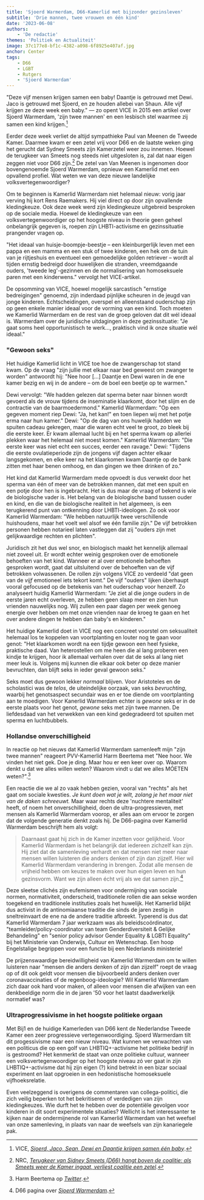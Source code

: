 ```yaml
---
title: 'Sjoerd Warmerdam, D66-Kamerlid met bijzonder gezinsleven'
subtitle: 'Drie mannen, twee vrouwen en één kind'
date: '2023-06-08'
authors:
    - 'De redactie'
themes: 'Politiek en Actualiteit'
image: 37c177e8-bf1c-4382-a098-6f8925e407af.jpg
anchor: Center
tags:
    - D66
    - LGBT
    - Rutgers
    - 'Sjoerd Warmerdam'
---
```


"Deze vijf mensen krijgen samen een baby! Daantje is getrouwd met Dewi. Jaco is getrouwd met Sjoerd, en ze houden allebei van Shaun. Alle vijf krijgen ze deze week een baby." — zo opent VICE in 2015 een artikel over Sjoerd Warmerdam, 'zijn twee mannen' en een lesbisch stel waarmee zij samen een kind krijgen.[^1]

Eerder deze week verliet de altijd sympathieke Paul van Meenen de Tweede Kamer. Daarmee kwam er een zetel vrij voor D66 en de laatste weken ging het gerucht dat Sydney Smeets zijn Kamerzetel weer zou innemen. Hoewel de terugkeer van Smeets nog steeds niet uitgesloten is, zal dat naar eigen zeggen niet voor D66 zijn.[^2] De zetel van Van Meenen is ingenomen door bovengenoemde Sjoerd Warmerdam, opnieuw een Kamerlid met een opvallend profiel. Wat weten we van deze nieuwe landelijke volksvertegenwoordiger?

Om te beginnen is Kamerlid Warmerdam niet helemaal nieuw: vorig jaar verving hij kort Rens Raemakers. Hij viel direct op door zijn opvallende kledingkeuze. Ook deze week werd zijn kledingkeuze uitgebreid besproken op de sociale media. Hoewel de kledingkeuze van een volksvertegenwoordiger op het hoogste niveau in theorie geen geheel onbelangrijk gegeven is, roepen zijn LHBTI-activisme en gezinssituatie prangender vragen op.

"Het ideaal van huisje-boompje-beestje – een kleinburgerlijk leven met een pappa en een mamma en een stuk of twee kinderen, een hek om de tuin van je rijtjeshuis en eventueel een gemoedelijke golden retriever – wordt al tijden ernstig bedreigd door huwelijken die stranden, vreemdgaande ouders, 'tweede leg'-gezinnen en de normalisering van homoseksuele paren met een kinderwens." vervolgt het VICE-artikel.

De opsomming van VICE, hoewel mogelijk sarcastisch "ernstige bedreigingen" genoemd, zijn inderdaad pijnlijke scheuren in de jeugd van jonge kinderen. Echtscheidingen, overspel en alleenstaand ouderschap zijn op geen enkele manier ideaal voor de vorming van een kind. Toch moeten we Kamerlid Warmerdam en de rest van de groep geloven dat dit wél ideaal is. Warmerdam over de juridische uitdagingen in deze gezinssituatie: "Je gaat soms heel opportunistisch te werk..., praktisch vind ik onze situatie wél ideaal."


### "Gewoon seks"

Het huidige Kamerlid licht in VICE toe hoe de zwangerschap tot stand kwam. Op de vraag "zijn jullie met elkaar naar bed geweest om zwanger te worden" antwoordt hij: "Nee hoor [...] Daantje en Dewi waren in de ene kamer bezig en wij in de andere – om de boel een beetje op te warmen." 

Dewi vervolgt: "We hadden gelezen dat sperma beter naar binnen wordt gevoerd als de vrouw tijdens de inseminatie klaarkomt, door het slijm en de contractie van de baarmoedermond." Kamerlid Warmerdam: "Op een gegeven moment riep Dewi: "Ja, het kan!" en toen liepen wij met het potje erma naar hun kamer." Dewi: "Op de dag van ons huwelijk hadden we spuiten cadeau gekregen, maar die waren echt veel te groot, zo bleek bij die eerste keer. Er kwam allemaal lucht bij en het sperma kwam op allerlei plekken waar het helemaal niet moest komen." Kamerlid Warmerdam: "Die eerste keer was niet echt een succes, eerder een ravage." Dewi: "Tijdens die eerste ovulatieperiode zijn de jongens vijf dagen achter elkaar langsgekomen, en elke keer na het klaarkomen kwam Daantje op de bank zitten met haar benen omhoog, en dan gingen we thee drinken of zo."

Het kind dat Kamerlid Warmerdam mede opvoedt is dus verwekt door het sperma van één of meer van de betrokken mannen, dat met een spuit en een potje door hen is ingebracht. Het is dus maar de vraag of bekend is wie de biologische vader is. Het belang van de biologische band tussen ouder en kind, en die van de biologische realiteit in het algemeen, is een terugkerend punt van ontkenning door LHBTI-ideologen. Zo ook voor Kamerlid Warmerdam: "We hebben natuurlijk twee verschillende huishoudens, maar het voelt wel alsof we één familie zijn." De vijf betrokken personen hebben notarieel laten vastleggen dat zij "ouders zijn met gelijkwaardige rechten en plichten". 

Juridisch zit het dus wel snor, en biologisch maakt het kennelijk allemaal niet zoveel uit. Er wordt echter weinig gesproken over de emotionele behoeften van het kind. Wanneer er al over emotionele behoeften gesproken wordt, gaat dat uitsluitend over de behoeften van de vijf betrokken volwassenen. De rollen zijn volgens VICE zo verdeeld "dat geen van de _vijf_ emotioneel iets tekort komt." De vijf "ouders" lijken überhaupt vooral gefocused op de betekenis van het ouderschap voor henzelf. Zo analyseert huidig Kamerlid Warmerdam: "Je ziet al die jonge ouders in de eerste jaren echt overleven, ze hebben geen slaap meer en zien hun vrienden nauwelijks nog. Wij zullen een paar dagen per week genoeg energie over hebben om met onze vrienden naar de kroeg te gaan en het over andere dingen te hebben dan baby's en kinderen." 

Het huidige Kamerlid doet in VICE nog een concreet voorstel om seksualiteit helemaal los te koppelen van voortplanting en louter nog te gaan voor genot: "Het klaarkomen wordt na een tijdje gewoon een heel fysieke, praktische daad. Van heterostellen om me heen die al lang proberen een kindje te krijgen, hoor ik allemaal verhalen over dat de seks al lang niet meer leuk is. Volgens mij kunnen die elkaar ook beter op deze manier bevruchten, dan blijft seks in ieder geval gewoon seks."

Seks moet dus gewoon lekker *normaal* blijven. Voor Aristoteles en de scholastici was de *telos*, de uiteindelijke oorzaak, van seks _bevruchting_, waarbij het genotsaspect secundair was en er toe diende om voortplanting aan te moedigen. Voor Kanerlid Warmerdam echter is *gewone* seks er in de eerste plaats voor het genot, *gewone* seks met zijn twee mannen. De liefdesdaad van het verwekken van een kind gedegradeerd tot spuiten met sperma en luchtbubbels. 


### Hollandse onverschilligheid

In reactie op het nieuws dat Kamerlid Warmerdam samenleeft mijn "zijn twee mannen" reageert PVV-Kamerlid Harm Beertema met "Nee hoor. We vinden het niet gek. Doe je ding. Maar hou er een keer over op. Waarom denkt u dat we alles willen weten? Waarom vindt u dat we alles MÓETEN weten?".[^3]

Een reactie die we al zo vaak hebben gezien, vooral van "rechts" als het gaat om sociale kwesties. *Je kunt doen wat je wilt, zolang je het maar niet van de daken schreeuwt.* Maar waar rechts deze 'nuchtere mentaliteit' heeft, of noem het onverschilligheid, doen de ultra-progressieven, met mensen als Kamerlid Warmerdam voorop, er alles aan om ervoor te zorgen dat de volgende generatie denkt zoals hij. De D66-pagina over Kamerlid Warmerdam beschrijft hem als volgt:

>Daarnaast gaat hij zich in de Kamer inzetten voor gelijkheid. Voor Kamerlid Warmerdam is het belangrijk dat iedereen zichzelf kan zijn. Hij ziet dat de samenleving verhardt en dat mensen niet meer naar mensen willen luisteren die anders denken of zijn dan zijzelf. Hier wil Kamerlid Warmerdam verandering in brengen. Zodat alle mensen de vrijheid hebben om keuzes te maken over hun eigen leven en hun gezinsvorm. Want we zijn alleen écht vrij als we dat samen zijn.[^4]

Deze sleetse clichés zijn eufemismen voor ondermijning van sociale normen, normativiteit, onderscheid, traditionele rollen die aan sekse worden toegekend en traditionele instituties zoals het huwelijk. Het Kamerlid blijkt dus activist in de antinomiaanse traditie die sinds de jaren zestig in sneltreinvaart de ene na de andere traditie afbreekt. Typerend is dus dat Kamerlid Warmerdam 7 jaar werkzaam was als beleidscoördinator, "teamleider/policy-coordinator van team Genderdiversiteit & Gelijke Behandeling" en "senior policy advisor Gender Equality & LGBTI Equality" bij het Ministerie van Onderwijs, Cultuur en Wetenschap. Een hoop Engelstalige begrippen voor een functie bij een Nederlands ministerie!

De prijzenswaardige bereidwilligheid van Kamerlid Warmerdam om te willen luisteren naar "mensen die anders denken of zijn dan zijzelf" roept de vraag op of dit ook geldt voor mensen die bijvoorbeeld anders denken over coronavaccinaties of de regenboog-ideologie? Wil Kamerlid Warmerdam zich daar ook hard voor maken, of alleen voor mensen die afwijken van een denkbeeldige norm die in de jaren '50 voor het laatst daadwerkelijk normatief was?

### Ultraprogressivisme in het hoogste politieke orgaan

Met Bij1 en de huidige Kamerleden van D66 kent de Nederlandse Tweede Kamer een zeer progressieve vertegenwoordiging. Sjoerd Warmerdam tilt dit progessivisme naar een nieuw niveau. Wat kunnen we verwachten van een politicus die op een golf van LHBTIQ+-activisme het politieke bedrijf in is gestroomd? Het kenmerkt de staat van onze politieke cultuur, wanneer een volksvertegenwoordiger op het hoogste niveau zó ver gaat in zijn LHBTIQ+-activisme dat hij zijn eigen (?) kind betrekt in een bizar sociaal experiment en laat opgroeien in een hedonistische homoseksuele vijfhoeksrelatie.

Even veelzeggend is overigens de commentaren van collega-politici, die zich veilig beperken tot het bekritiseren of verdedigen van zijn kledingkeuzes. Wie durft het te hebben over de potentiële gevolgen voor kinderen in dit soort experimentele situaties? Wellicht is het interessanter te kijken naar de ondermijnende rol van Kamerlid Warmerdam van het weefsel van onze samenleving, in plaats van naar de weefsels van zijn kanariegele pak.


[^1]: VICE, *[Sjoerd, Jaco, Sean, Dewi en Daantje krijgen samen één baby](https://www.vice.com/nl/article/vd9aka/sjoerd-jaco-sean-dewi-en-daantje-krijgen-samen-n-baby-1294)*.
[^2]: NRC, *[Terugkeer van Sidney Smeets (D66) hangt boven de coalitie: als Smeets weer de Kamer ingaat, verliest coalitie een zetel](https://www.nrc.nl/nieuws/2023/06/07/affaire-smeets-leidt-tijdelijk-of-permanent-tot-krappere-meerderheid-van-76-zetels-voor-coalitie-a4166645)*.
[^3]: Harm Beertema op *[Twitter](https://twitter.com/harmbeertema/status/1666699823473410049)*.
[^4]: D66 pagina over *[Sjoerd Warmerdam](https://d66.nl/mensen/sjoerd-warmerdam/)*.
[^5]: Volkskrant, *[Een lesje feminisme op vrouwendag: ‘Was Dolle Mina misschien gek?’ De strijd is nog niet gestreden](https://www.volkskrant.nl/nieuws-achtergrond/een-lesje-feminisme-op-vrouwendag-was-dolle-mina-misschien-gek-de-strijd-is-nog-niet-gestreden~be7551d6/)*.
[^6]: Het Parool, *[In het paars naar school voor seksuele diversiteit](https://www.parool.nl/nieuws/in-het-paars-naar-school-voor-seksuele-diversiteit~b302bd56/)*.
[^7]: NPO Radio 1, *[Tentoonstelling over lhbti-geschiedenis](https://www.nporadio1.nl/fragmenten/nos-radio-1-journaal/324273bf-4574-4653-8d96-4ede2462c510/2022-10-11-tentoonstelling-over-lhbti-geschiedenis)*.
[^8]: Trans Art Project Nepal, *[The Teachers](https://transartprojectnepal.wordpress.com/the-teachers/)*.
